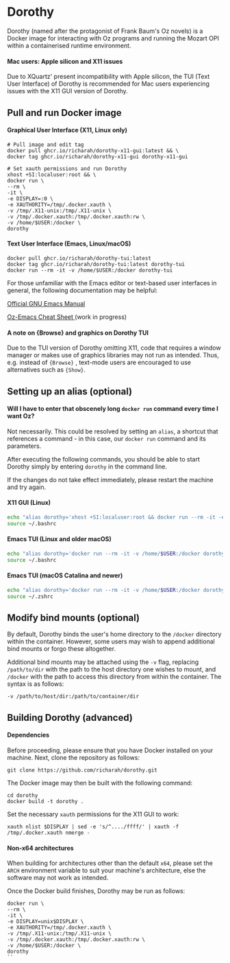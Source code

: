 # Dorothy
Dorothy (named after the protagonist of Frank Baum's Oz novels) is a Docker image for interacting with Oz programs and running the Mozart OPI within a containerised runtime environment.

#### Mac users: Apple silicon and X11 issues

Due to XQuartz' present incompatibility with Apple silicon, the TUI (Text User Interface) of Dorothy is recommended for Mac users experiencing issues with the X11 GUI version of Dorothy.



## Pull and run Docker image

#### Graphical User Interface (X11, Linux only)

```
# Pull image and edit tag
docker pull ghcr.io/richarah/dorothy-x11-gui:latest && \
docker tag ghcr.io/richarah/dorothy-x11-gui dorothy-x11-gui

# Set xauth permissions and run Dorothy
xhost +SI:localuser:root && \
docker run \
--rm \
-it \
-e DISPLAY=:0 \
-e XAUTHORITY=/tmp/.docker.xauth \
-v /tmp/.X11-unix:/tmp/.X11-unix \
-v /tmp/.docker.xauth:/tmp/.docker.xauth:rw \
-v /home/$USER:/docker \
dorothy
```

#### Text User Interface (Emacs, Linux/macOS)
```
docker pull ghcr.io/richarah/dorothy-tui:latest
docker tag ghcr.io/richarah/dorothy-tui:latest dorothy-tui
docker run --rm -it -v /home/$USER:/docker dorothy-tui
```

For those unfamiliar with the Emacs editor or text-based user interfaces in general, the following documentation may be helpful:

[Official GNU Emacs Manual](https://www.gnu.org/software/emacs/manual/emacs.html)

[Oz-Emacs Cheat Sheet ](https://github.com/richarah/oz-tui-cheat-sheet) (work in progress)

#### A note on {Browse} and graphics on Dorothy TUI

Due to the TUI version of Dorothy omitting X11, code that requires a window manager or makes use of graphics libraries may not run as intended. Thus, e.g. instead of `{Browse}` , text-mode users are encouraged to use alternatives such as `{Show}`.



## Setting up an alias (optional)

#### Will I have to enter that obscenely long `docker run` command every time I want Oz?

Not necessarily. This could be resolved by setting an `alias`, a shortcut that references a command - in this case, our `docker run` command and its parameters.

After executing the following commands, you should be able to start Dorothy simply by entering `dorothy` in the command line.

If the changes do not take effect immediately, please restart the machine and try again.

#### X11 GUI (Linux)

```bash
echo "alias dorothy='xhost +SI:localuser:root && docker run --rm -it -e DISPLAY=:0 -e XAUTHORITY=/tmp/.docker.xauth -v /tmp/.X11-unix:/tmp/.X11-unix -v /tmp/.docker.xauth:/tmp/.docker.xauth:rw -v /home/$USER:/docker dorothy-x11-gui'" >> ~/.bashrc
source ~/.bashrc
```

#### Emacs TUI (Linux and older macOS)

```bash
echo "alias dorothy='docker run --rm -it -v /home/$USER:/docker dorothy-tui'" >> ~/.bashrc
source ~/.bashrc
```

#### Emacs TUI (macOS Catalina and newer)

```bash
echo "alias dorothy='docker run --rm -it -v /home/$USER:/docker dorothy-tui'" >> ~/.zshrc
source ~/.zshrc
```


## Modify bind mounts (optional)
By default, Dorothy binds the user's home directory to the `/docker` directory within the container. However, some users may wish to append additional bind mounts or forgo these altogether.

Additional bind mounts may be attached using the `-v` flag, replacing `/path/to/dir` with the path to the host directory one wishes to mount, and `/docker` with the path to access this directory from within the container.
The syntax is as follows:
```
-v /path/to/host/dir:/path/to/container/dir
```



## Building Dorothy (advanced)

#### Dependencies
Before proceeding, please ensure that you have Docker installed on your machine. Next, clone the repository as follows:
```
git clone https://github.com/richarah/dorothy.git
```
The Docker image may then be built with the following command:
```
cd dorothy
docker build -t dorothy .
```
Set the necessary `xauth` permissions for the X11 GUI to work:
```
xauth nlist $DISPLAY | sed -e 's/^..../ffff/' | xauth -f /tmp/.docker.xauth nmerge -
```

#### Non-x64 architectures
When building for architectures other than the default `x64`, please set the `ARCH` environment variable to suit your machine's architecture, else the software may not work as intended.

Once the Docker build finishes, Dorothy may be run as follows:

```
docker run \
--rm \
-it \
-e DISPLAY=unix$DISPLAY \
-e XAUTHORITY=/tmp/.docker.xauth \
-v /tmp/.X11-unix:/tmp/.X11-unix \
-v /tmp/.docker.xauth:/tmp/.docker.xauth:rw \
-v /home/$USER:/docker \
dorothy
``
